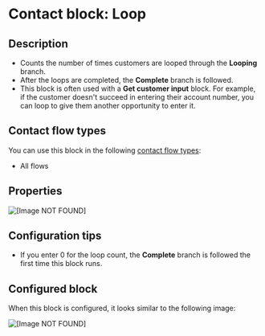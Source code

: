 # Contact block: Loop<a name="loop"></a>

## Description<a name="loop-description"></a>
+ Counts the number of times customers are looped through the **Looping** branch\.
+ After the loops are completed, the **Complete** branch is followed\. 
+ This block is often used with a **Get customer input** block\. For example, if the customer doesn't succeed in entering their account number, you can loop to give them another opportunity to enter it\. 

## Contact flow types<a name="loop-types"></a>

You can use this block in the following [contact flow types](create-contact-flow.md#contact-flow-types):
+ All flows

## Properties<a name="loop-properties"></a>

![\[Image NOT FOUND\]](http://docs.aws.amazon.com/connect/latest/adminguide/images/loop-properties.png)

## Configuration tips<a name="loop-tips"></a>
+ If you enter 0 for the loop count, the **Complete** branch is followed the first time this block runs\.

## Configured block<a name="loop-configured"></a>

When this block is configured, it looks similar to the following image:

![\[Image NOT FOUND\]](http://docs.aws.amazon.com/connect/latest/adminguide/images/loop-configured.png)